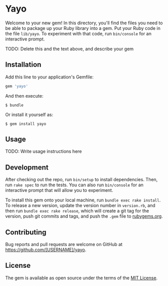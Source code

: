 # Yayo

Welcome to your new gem! In this directory, you'll find the files you need to be able to package up your Ruby library into a gem. Put your Ruby code in the file `lib/yayo`. To experiment with that code, run `bin/console` for an interactive prompt.

TODO: Delete this and the text above, and describe your gem

## Installation

Add this line to your application's Gemfile:

```ruby
gem 'yayo'
```

And then execute:

    $ bundle

Or install it yourself as:

    $ gem install yayo

## Usage

TODO: Write usage instructions here

## Development

After checking out the repo, run `bin/setup` to install dependencies. Then, run `rake spec` to run the tests. You can also run `bin/console` for an interactive prompt that will allow you to experiment.

To install this gem onto your local machine, run `bundle exec rake install`. To release a new version, update the version number in `version.rb`, and then run `bundle exec rake release`, which will create a git tag for the version, push git commits and tags, and push the `.gem` file to [rubygems.org](https://rubygems.org).

## Contributing

Bug reports and pull requests are welcome on GitHub at https://github.com/[USERNAME]/yayo.


## License

The gem is available as open source under the terms of the [MIT License](http://opensource.org/licenses/MIT).

